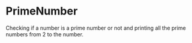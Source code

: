 # PrimeNumber
Checking if a number is a prime number or not and printing all the prime numbers from 2 to the number.
